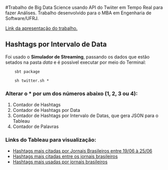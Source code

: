 #Trabalho de Big Data Science usando API do Twiiter em Tempo Real para fazer Análises.
Trabalho desenvolvido para o MBA em Engenharia de Software/UFRJ.

[Link da apresentação do trabalho.](https://github.com/htmlandreza/twitter-bigdata/blob/master/BIG%20DATA.pdf)

## Hashtags por Intervalo de Data
Foi usado o __Simulador de Streaming__, passando os dados que estão setados na pasta _data_ e é possivel executar por meio do Terminal:

```
    sbt package

    sh twitter.sh *
```
### Alterar o * por um dos números abaixo (1, 2, 3 ou 4):
1. Contador de Hashtags
2. Contador de Hashtags por Data
3. Contador de Hashtags por Intervalo de Datas, que gera JSON para o Tableau
4. Contador de Palavras

### Links do Tableau para visualização:
- [Hashtags mais citadas por Jornais Brasileiros entre 19/06 à 25/06](https://public.tableau.com/profile/andreza.moreira#!/vizhome/Twitter_Hashtags_JornaisBrasileiros/Bolha)
- [Hashtags mais citadas entre os jornais brasileiros](https://public.tableau.com/profile/andreza.moreira#!/vizhome/Twitter_Hashtags_JornaisBrasileiros/Dias)
- [Hashtags mais usadas por jornais brasileiros](https://public.tableau.com/profile/andreza.moreira#!/vizhome/Twitter_Hashtags_JornaisBrasileiros/Mes)

